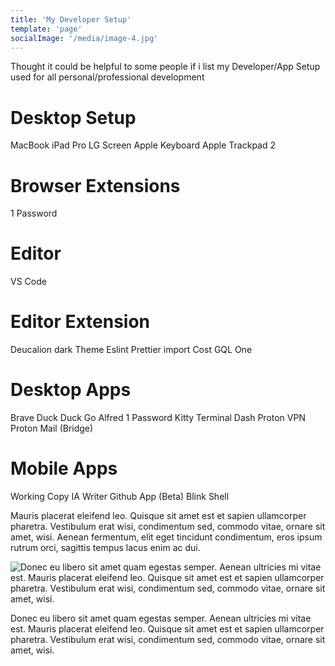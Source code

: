```yaml
---
title: 'My Developer Setup'
template: 'page'
socialImage: '/media/image-4.jpg'
---
```




Thought it could be helpful to some people if i list my Developer/App Setup used for all personal/professional development


# Desktop Setup
MacBook
iPad Pro
LG Screen
Apple Keyboard
Apple Trackpad 2



# Browser Extensions
1 Password


# Editor
VS Code

# Editor Extension
Deucalion dark Theme
Eslint
Prettier
import Cost
GQL One


# Desktop Apps
Brave
Duck Duck Go
Alfred
1 Password
Kitty Terminal
Dash
Proton VPN
Proton Mail (Bridge)

# Mobile Apps
Working Copy
IA Writer
Github App (Beta)
Blink Shell


Mauris placerat eleifend leo. Quisque sit amet est et sapien ullamcorper pharetra. Vestibulum erat wisi, condimentum sed, commodo vitae, ornare sit amet, wisi. Aenean fermentum, elit eget tincidunt condimentum, eros ipsum rutrum orci, sagittis tempus lacus enim ac dui.

![Donec eu libero sit amet quam egestas semper. Aenean ultricies mi vitae est. Mauris placerat eleifend leo. Quisque sit amet est et sapien ullamcorper pharetra. Vestibulum erat wisi, condimentum sed, commodo vitae, ornare sit amet, wisi.](/media/image-4.jpg)

Donec eu libero sit amet quam egestas semper. Aenean ultricies mi vitae est. Mauris placerat eleifend leo. Quisque sit amet est et sapien ullamcorper pharetra. Vestibulum erat wisi, condimentum sed, commodo vitae, ornare sit amet, wisi.
